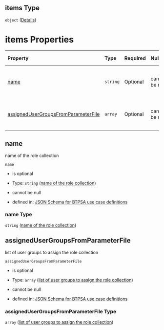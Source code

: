## items Type

`object` ([Details](btpsa-usecase-properties-services-items-properties-list-of-role-collections-to-assign-users-to-items.md))

# items Properties

| Property                                                                    | Type     | Required | Nullable       | Defined by                                                                                                                                                                                                                                                                                                                                        |
| :-------------------------------------------------------------------------- | :------- | :------- | :------------- | :------------------------------------------------------------------------------------------------------------------------------------------------------------------------------------------------------------------------------------------------------------------------------------------------------------------------------------------------ |
| [name](#name)                                                               | `string` | Optional | cannot be null | [JSON Schema for BTPSA use case definitions](btpsa-usecase-properties-services-items-properties-list-of-role-collections-to-assign-users-to-items-properties-name-of-the-role-collection.md "undefined#/properties/services/items/properties/requiredrolecollections/items/properties/name")                                                      |
| [assignedUserGroupsFromParameterFile](#assignedusergroupsfromparameterfile) | `array`  | Optional | cannot be null | [JSON Schema for BTPSA use case definitions](btpsa-usecase-properties-services-items-properties-list-of-role-collections-to-assign-users-to-items-properties-list-of-user-groups-to-assign-the-role-collection.md "undefined#/properties/services/items/properties/requiredrolecollections/items/properties/assignedUserGroupsFromParameterFile") |

## name

name of the role collection

`name`

*   is optional

*   Type: `string` ([name of the role collection](btpsa-usecase-properties-services-items-properties-list-of-role-collections-to-assign-users-to-items-properties-name-of-the-role-collection.md))

*   cannot be null

*   defined in: [JSON Schema for BTPSA use case definitions](btpsa-usecase-properties-services-items-properties-list-of-role-collections-to-assign-users-to-items-properties-name-of-the-role-collection.md "undefined#/properties/services/items/properties/requiredrolecollections/items/properties/name")

### name Type

`string` ([name of the role collection](btpsa-usecase-properties-services-items-properties-list-of-role-collections-to-assign-users-to-items-properties-name-of-the-role-collection.md))

## assignedUserGroupsFromParameterFile

list of user groups to assign the role collection

`assignedUserGroupsFromParameterFile`

*   is optional

*   Type: `array` ([list of user groups to assign the role collection](btpsa-usecase-properties-services-items-properties-list-of-role-collections-to-assign-users-to-items-properties-list-of-user-groups-to-assign-the-role-collection.md))

*   cannot be null

*   defined in: [JSON Schema for BTPSA use case definitions](btpsa-usecase-properties-services-items-properties-list-of-role-collections-to-assign-users-to-items-properties-list-of-user-groups-to-assign-the-role-collection.md "undefined#/properties/services/items/properties/requiredrolecollections/items/properties/assignedUserGroupsFromParameterFile")

### assignedUserGroupsFromParameterFile Type

`array` ([list of user groups to assign the role collection](btpsa-usecase-properties-services-items-properties-list-of-role-collections-to-assign-users-to-items-properties-list-of-user-groups-to-assign-the-role-collection.md))
